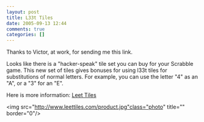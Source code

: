 ```yaml
---
layout: post
title: L33t Tiles
date: 2005-09-13 12:44
comments: true
categories: []
---
```

Thanks to Victor, at work, for sending me this link.

Looks like there is a "hacker-speak" tile set you can buy for your Scrabble game. This new set of tiles gives bonuses for using l33t tiles for substitutions of normal letters. For example, you can use the letter "4" as an "A", or a "3" for an "E".

Here is more information: <a href="http://www.leettiles.com/">Leet Tiles</a>

<img src="http://www.leettiles.com/product.jpg"class="photo"  title="" border="0"/>
